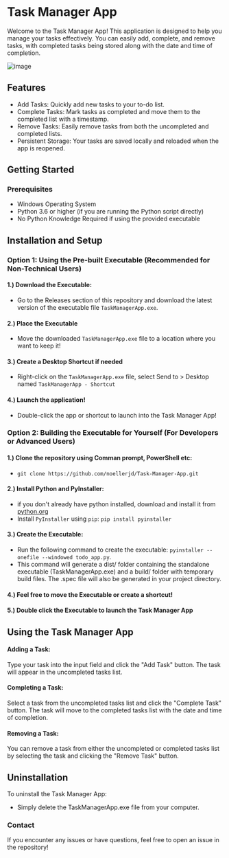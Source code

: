 # Task Manager App

Welcome to the Task Manager App! This application is designed to help you manage your tasks effectively. You can easily add, complete, and remove tasks, with completed tasks being stored along with the date and time of completion.

![image](https://github.com/user-attachments/assets/b1c049a1-5cee-497a-82dd-ffb9ba8e4963)


## Features

- Add Tasks: Quickly add new tasks to your to-do list.
- Complete Tasks: Mark tasks as completed and move them to the completed list with a timestamp.
- Remove Tasks: Easily remove tasks from both the uncompleted and completed lists.
- Persistent Storage: Your tasks are saved locally and reloaded when the app is reopened.

## Getting Started

### Prerequisites

- Windows Operating System
- Python 3.6 or higher (if you are running the Python script directly)
- No Python Knowledge Required if using the provided executable

## Installation and Setup

### Option 1: Using the Pre-built Executable (Recommended for Non-Technical Users)

#### 1.) Download the Executable:

- Go to the Releases section of this repository and download the latest version of the executable file `TaskManagerApp.exe`.

#### 2.) Place the Executable

- Move the downloaded `TaskManagerApp.exe` file to a location where you want to keep it!

#### 3.) Create a Desktop Shortcut if needed

- Right-click on the `TaskManagerApp.exe` file, select Send to > Desktop named `TaskManagerApp - Shortcut`

#### 4.) Launch the application!

- Double-click the app or shortcut to launch into the Task Manager App!

### Option 2: Building the Executable for Yourself (For Developers or Advanced Users)

#### 1.) Clone the repository using Comman prompt, PowerShell etc:

- `git clone https://github.com/noellerjd/Task-Manager-App.git`

#### 2.) Install Python and PyInstaller:

- if you don't already have python installed, download and install it from [python.org](https://www.python.org/downloads/)
- Install `PyInstaller` using `pip`: `pip install pyinstaller`

#### 3.) Create the Executable:

- Run the following command to create the executable: `pyinstaller --onefile --windowed todo_app.py`.
- This command will generate a dist/ folder containing the standalone executable (TaskManagerApp.exe) and a build/ folder with temporary build files. The .spec file will also be generated in your project directory.

#### 4.) Feel free to move the Executable or create a shortcut!

#### 5.) Double click the Executable to launch the Task Manager App

## Using the Task Manager App

#### Adding a Task:

Type your task into the input field and click the "Add Task" button. The task will appear in the uncompleted tasks list.

#### Completing a Task:

Select a task from the uncompleted tasks list and click the "Complete Task" button. The task will move to the completed tasks list with the date and time of completion.

#### Removing a Task:

You can remove a task from either the uncompleted or completed tasks list by selecting the task and clicking the "Remove Task" button.

## Uninstallation

To uninstall the Task Manager App:

- Simply delete the TaskManagerApp.exe file from your computer.

### Contact

If you encounter any issues or have questions, feel free to open an issue in the repository!
